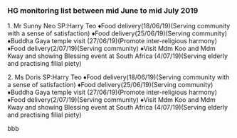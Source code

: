 <link rel='stylesheet' href='https://use.fontawesome.com/releases/v5.7.0/css/all.css' integrity='sha384-lZN37f5QGtY3VHgisS14W3ExzMWZxybE1SJSEsQp9S+oqd12jhcu+A56Ebc1zFSJ' crossorigin='anonymous'>	

<a href="index.html" title="Return"><i class="fa fa-reply fa-3x"></i></a> 


### HG monitoring list between mid June to mid July 2019

1\. Mr Sunny Neo SP:Harry Teo
&diams;Food delivery(18/06/19)(Serving community with a sense of satisfaction)
&diams;Food delivery(25/06/19)(Serving community)
&diams;Buddha Gaya temple visit (27/06/19)(Promote inter-religious harmony)
&diams;Food delivery(2/07/19)(Serving community)
&diams;Visit Mdm Koo and Mdm Kway and showing Blessing event at South Africa (4/07/19)(Serving elderly and practising filial piety)

2\. Ms Doris SP:Harry Teo
&diams;Food delivery(18/06/19)(Serving community with a sense of satisfaction)
&diams;Food delivery(25/06/19)(Serving community)
&diams;Buddha Gaya temple visit (27/06/19)(Promote inter-religious harmony)
&diams;Food delivery(2/07/19)(Serving community)
&diams;Visit Mdm Koo and Mdm Kway and showing Blessing event at South Africa (4/07/19)(Serving elderly and practising filial piety)
	
bbb